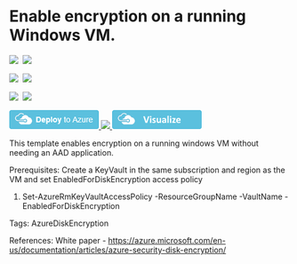 # Enable encryption on a running Windows VM. 

<IMG SRC="https://azbotstorage.blob.core.windows.net/badges/201-encrypt-running-windows-vm-without-aad/PublicLastTestDate.svg" />&nbsp;
<IMG SRC="https://azbotstorage.blob.core.windows.net/badges/201-encrypt-running-windows-vm-without-aad/PublicDeployment.svg" />&nbsp;

<IMG SRC="https://azbotstorage.blob.core.windows.net/badges/201-encrypt-running-windows-vm-without-aad/FairfaxLastTestDate.svg" />&nbsp;
<IMG SRC="https://azbotstorage.blob.core.windows.net/badges/201-encrypt-running-windows-vm-without-aad/FairfaxDeployment.svg" />&nbsp;

<IMG SRC="https://azbotstorage.blob.core.windows.net/badges/201-encrypt-running-windows-vm-without-aad/BestPracticeResult.svg" />&nbsp;
<IMG SRC="https://azbotstorage.blob.core.windows.net/badges/201-encrypt-running-windows-vm-without-aad/CredScanResult.svg" />&nbsp;

<a href="https://portal.azure.com/#create/Microsoft.Template/uri/https%3A%2F%2Fraw.githubusercontent.com%2Fazure%2Fazure-quickstart-templates%2Fmaster%2F201-encrypt-running-windows-vm-without-aad%2Fazuredeploy.json" target="_blank">
    <img src="https://raw.githubusercontent.com/Azure/azure-quickstart-templates/master/1-CONTRIBUTION-GUIDE/images/deploytoazure.png"/>
</a>
<a href="https://portal.azure.us/#create/Microsoft.Template/uri/https%3A%2F%2Fraw.githubusercontent.com%2Fazure%2Fazure-quickstart-templates%2Fmaster%2F201-encrypt-running-windows-vm-without-aad%2Fazuredeploy.json" target="_blank">
    <img src="http://azuredeploy.net/AzureGov.png"/>
</a>
<a href="http://armviz.io/#/?load=https%3A%2F%2Fraw.githubusercontent.com%2FAzure%2Fazure-quickstart-templates%2Fmaster%2F201-encrypt-running-windows-vm-without-aad%2Fazuredeploy.json" target="_blank">
    <img src="https://raw.githubusercontent.com/Azure/azure-quickstart-templates/master/1-CONTRIBUTION-GUIDE/images/visualizebutton.png"/>
</a>

This template enables encryption on a running windows VM without needing an AAD application.

Prerequisites: Create a KeyVault in the same subscription and region as the VM and set EnabledForDiskEncryption access policy
1. Set-AzureRmKeyVaultAccessPolicy -ResourceGroupName <rgName> -VaultName <vaultName> -EnabledForDiskEncryption

Tags: AzureDiskEncryption

References:
White paper - https://azure.microsoft.com/en-us/documentation/articles/azure-security-disk-encryption/

